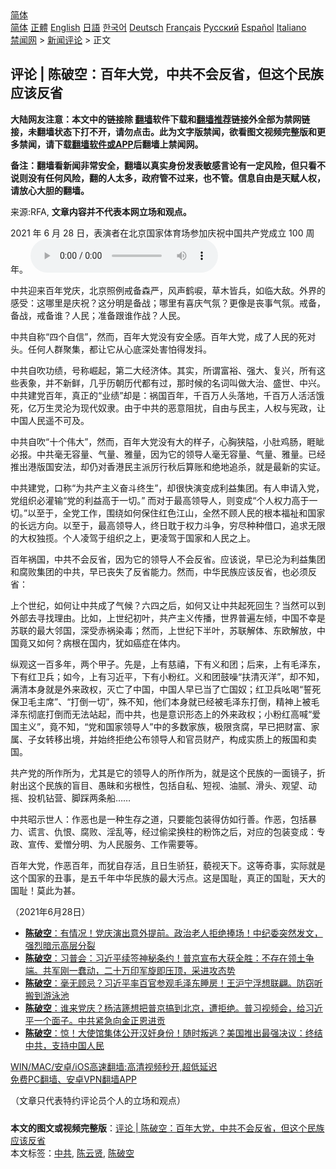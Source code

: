  <!-- 面包屑导航 --> <div class="breadcrumb"><!-- GTranslate: https://gtranslate.io/ -->  <div class="switcher notranslate">  <div class="selected">  <a href="#" onclick="return false;"> 简体</a>  </div>  <div class="option">  <a href="https://www.bannedbook.org" onclick="doGTranslate('zh-CN|zh-CN');jQuery('div.switcher div.selected a').html(jQuery(this).html());return false;" title="简体中文" class="nturl selected"> 简体</a>  <a href="https://www.bannedbook.org/zh-tw/" onclick="doGTranslate('zh-CN|zh-TW');jQuery('div.switcher div.selected a').html(jQuery(this).html());return false;" title="繁體中文" class="nturl"> 正體</a>  <a href="https://www.bannedbook.org/en/" onclick="doGTranslate('zh-CN|en');jQuery('div.switcher div.selected a').html(jQuery(this).html());return false;" title="English" class="nturl"> English</a>  <a href="https://www.bannedbook.org/ja/" onclick="doGTranslate('zh-CN|ja');jQuery('div.switcher div.selected a').html(jQuery(this).html());return false;" title="日本語" class="nturl"> 日語</a>  <a href="https://www.bannedbook.org/ko/" onclick="doGTranslate('zh-CN|ko');jQuery('div.switcher div.selected a').html(jQuery(this).html());return false;" title="한국어" class="nturl"> 한국어</a>  <a href="https://www.bannedbook.org/de/" onclick="doGTranslate('zh-CN|de');jQuery('div.switcher div.selected a').html(jQuery(this).html());return false;" title="Deutsch" class="nturl"> Deutsch</a>  <a href="https://www.bannedbook.org/fr/" onclick="doGTranslate('zh-CN|fr');jQuery('div.switcher div.selected a').html(jQuery(this).html());return false;" title="Français" class="nturl"> Français</a>  <a href="https://www.bannedbook.org/ru/" onclick="doGTranslate('zh-CN|ru');jQuery('div.switcher div.selected a').html(jQuery(this).html());return false;" title="Русский" class="nturl"> Русский</a>  <a href="https://www.bannedbook.org/es/" onclick="doGTranslate('zh-CN|es');jQuery('div.switcher div.selected a').html(jQuery(this).html());return false;" title="Español" class="nturl"> Español</a>  <a href="https://www.bannedbook.org/it/" onclick="doGTranslate('zh-CN|it');jQuery('div.switcher div.selected a').html(jQuery(this).html());return false;" title="Italiano" class="nturl"> Italiano</a>  </div>  </div>      <div class='breadcrumb-sub'><!-- Breadcrumb NavXT 6.3.0 --> <a href="https://www.bannedbook.org/" class="home">禁闻网</a> &gt; <a href="https://www.bannedbook.org/bnews/comments/" class="category">新闻评论</a> &gt; 正文</div></div><h2>评论 | 陈破空：百年大党，中共不会反省，但这个民族应该反省</h2> <p class="notice"><b>大陆网友注意：本文中的链接除 <a href="https://github.com/bannedbook/fanqiang" >翻墙</a>软件下载和<a href="https://github.com/killgcd/justmysocks/blob/master/README.md">翻墙推荐</a>链接外全部为禁网链接，未翻墙状态下打不开，请勿点击。此为文字版禁闻，欲看图文视频完整版和更多禁闻，请下载<a href="https://github.com/bannedbook/fanqiang">翻墙软件或APP</a>后翻墙上禁闻网。</p><p>备注：翻墙看新闻非常安全，翻墙以真实身份发表敏感言论有一定风险，但只看不说则没有任何风险，翻的人太多，政府管不过来，也不管。信息自由是天赋人权，请放心大胆的翻墙。</b></p>  <div class="entry"> <p>来源:RFA, <strong>文章内容并不代表本网立场和观点。</strong></p> <p>2021 &#24180; 6 &#26376; 28 &#26085;&#65292;&#34920;&#28436;&#32773;&#22312;&#21271;&#20140;&#22269;&#23478;&#20307;&#32946;&#22330;&#21442;&#21152;&#24198;&#31069;&#20013;&#22269;&#20849;&#20135;&#20826;&#25104;&#31435; 100 &#21608;&#24180;&#12290;             <audio controls="controls" preload="metadata" src="https://www.rfa.org/mandarin/pinglun/chenpokong/js-06292021115553.html/@@stream" type="audio/mpeg"></audio></p> <p>&#20013;&#20849;&#36814;&#26469;&#30334;&#24180;&#20826;&#24198;&#65292;&#21271;&#20140;&#29031;&#20363;&#25106;&#22791;&#26862;&#20005;&#65292;&#39118;&#22768;&#40548;&#21811;&#65292;&#33609;&#26408;&#30342;&#20853;&#65292;&#22914;&#20020;&#22823;&#25932;&#12290;&#22806;&#30028;&#30340;&#24863;&#21463;&#65306;&#36825;&#21738;&#37324;&#26159;&#24198;&#31069;&#65311;&#36825;&#20998;&#26126;&#26159;&#22791;&#25112;&#65307;&#21738;&#37324;&#26377;&#21916;&#24198;&#27668;&#27675;&#65311;&#26356;&#20687;&#26159;&#20007;&#20107;&#27668;&#27675;&#12290;&#25106;&#22791;&#65292;&#22791;&#25112;&#65292;&#25106;&#22791;&#35841;&#65311;&#20154;&#27665;&#65307;&#20934;&#22791;&#36319;&#35841;&#20316;&#25112;&#65311;&#20154;&#27665;&#12290;</p> <p>&#20013;&#20849;&#33258;&#31216;&#8220;&#22235;&#20010;&#33258;&#20449;&#8221;&#65292;&#28982;&#32780;&#65292;&#30334;&#24180;&#22823;&#20826;&#27809;&#26377;&#23433;&#20840;&#24863;&#12290;&#30334;&#24180;&#22823;&#20826;&#65292;&#25104;&#20102;&#20154;&#27665;&#30340;&#27515;&#23545;&#22836;&#12290;&#20219;&#20309;&#20154;&#32676;&#32858;&#38598;&#65292;&#37117;&#35753;&#23427;&#20174;&#24515;&#24213;&#28145;&#22788;&#23475;&#24597;&#24471;&#21457;&#25238;&#12290;</p>  <p>&#20013;&#20849;&#33258;&#21561;&#21151;&#32489;&#65292;&#21495;&#31216;&#23835;&#36215;&#65292;&#31532;&#20108;&#22823;&#32463;&#27982;&#20307;&#12290;&#20854;&#23454;&#65292;&#25152;&#35859;&#23500;&#35029;&#12289;&#24378;&#22823;&#12289;&#22797;&#20852;&#65292;&#25152;&#26377;&#36825;&#20123;&#34920;&#35937;&#65292;&#24182;&#19981;&#26032;&#40092;&#65292;&#20960;&#20046;&#21382;&#26397;&#21382;&#20195;&#37117;&#26377;&#36807;&#65292;&#37027;&#26102;&#20505;&#30340;&#21517;&#35789;&#21483;&#20570;&#22823;&#27835;&#12289;&#30427;&#19990;&#12289;&#20013;&#20852;&#12290;&#20013;&#20849;&#24314;&#20826;&#30334;&#24180;&#65292;&#30495;&#27491;&#30340;&#8220;&#19994;&#32489;&#8221;&#21364;&#26159;&#65306;&#31096;&#22269;&#30334;&#24180;&#65292;&#21315;&#30334;&#19975;&#20154;&#22836;&#33853;&#22320;&#65292;&#21315;&#30334;&#19975;&#20154;&#27963;&#27963;&#39295;&#27515;&#65292;&#20159;&#19975;&#29983;&#28789;&#27814;&#20026;&#29616;&#20195;&#22900;&#38582;&#12290;&#30001;&#20110;&#20013;&#20849;&#30340;&#24694;&#24847;&#38459;&#25200;&#65292;&#33258;&#30001;&#19982;&#27665;&#20027;&#65292;&#20154;&#26435;&#19982;&#23466;&#25919;&#65292;&#35753;&#20013;&#22269;&#20154;&#27665;&#36965;&#19981;&#21487;&#21450;&#12290;</p> <p>&#20013;&#20849;&#33258;&#21561;&#8220;&#21313;&#20010;&#20255;&#22823;&#8221;&#65292;&#28982;&#32780;&#65292;&#30334;&#24180;&#22823;&#20826;&#27809;&#26377;&#22823;&#30340;&#26679;&#23376;&#65292;&#24515;&#33016;&#29421;&#38552;&#65292;&#23567;&#32922;&#40481;&#32928;&#65292;&#30554;&#30502;&#24517;&#25253;&#12290;&#20013;&#20849;&#27627;&#26080;&#23481;&#37327;&#12289;&#27668;&#37327;&#12289;&#38597;&#37327;&#65292;&#22240;&#20026;&#23427;&#30340;&#39046;&#23548;&#20154;&#27627;&#26080;&#23481;&#37327;&#12289;&#27668;&#37327;&#12289;&#38597;&#37327;&#12290;&#24050;&#32463;&#25512;&#20986;&#28207;&#29256;&#22269;&#23433;&#27861;&#65292;&#21364;&#20173;&#23545;&#39321;&#28207;&#27665;&#20027;&#27966;&#21385;&#34892;&#31179;&#21518;&#31639;&#36134;&#21644;&#32477;&#22320;&#36861;&#26432;&#65292;&#23601;&#26159;&#26368;&#26032;&#30340;&#23454;&#35777;&#12290;</p> <p>&#20013;&#20849;&#24314;&#20826;&#65292;&#21475;&#31216;&#8220;&#20026;&#20849;&#20135;&#20027;&#20041;&#22859;&#26007;&#32456;&#29983;&#8221;&#65292;&#21364;&#24456;&#24555;&#28436;&#21464;&#25104;&#21033;&#30410;&#38598;&#22242;&#12290;&#26377;&#20154;&#30003;&#35831;&#20837;&#20826;&#65292;&#20826;&#32452;&#32455;&#24517;&#28748;&#36755;&#8220;&#20826;&#30340;&#21033;&#30410;&#39640;&#20110;&#19968;&#20999;&#12290;&#8221; &#32780;&#23545;&#20110;&#26368;&#39640;&#39046;&#23548;&#20154;&#65292;&#21017;&#21464;&#25104;&#8220;&#20010;&#20154;&#26435;&#21147;&#39640;&#20110;&#19968;&#20999;&#12290;&#8221;&#20197;&#33267;&#20110;&#65292;&#20840;&#20826;&#24037;&#20316;&#65292;&#22260;&#32469;&#22914;&#20309;&#20445;&#20303;&#32418;&#33394;&#27743;&#23665;&#65292;&#20840;&#28982;&#19981;&#39038;&#20154;&#27665;&#30340;&#26681;&#26412;&#31119;&#31049;&#21644;&#22269;&#23478;&#30340;&#38271;&#36828;&#26041;&#21521;&#12290;&#20197;&#33267;&#20110;&#65292;&#26368;&#39640;&#39046;&#23548;&#20154;&#65292;&#32456;&#26085;&#32829;&#20110;&#26435;&#21147;&#26007;&#20105;&#65292;&#31351;&#23613;&#31181;&#31181;&#20511;&#21475;&#65292;&#36861;&#27714;&#26080;&#38480;&#30340;&#22823;&#26435;&#29420;&#25597;&#12290;&#20010;&#20154;&#20940;&#39550;&#20110;&#32452;&#32455;&#20043;&#19978;&#65292;&#26356;&#20940;&#39550;&#20110;&#22269;&#23478;&#21644;&#20154;&#27665;&#20043;&#19978;&#12290;</p> <p>&#30334;&#24180;&#31096;&#22269;&#65292;&#20013;&#20849;&#19981;&#20250;&#21453;&#30465;&#65292;&#22240;&#20026;&#23427;&#30340;&#39046;&#23548;&#20154;&#19981;&#20250;&#21453;&#30465;&#12290;&#24212;&#35813;&#35828;&#65292;&#26089;&#24050;&#27814;&#20026;&#21033;&#30410;&#38598;&#22242;&#21644;&#33104;&#36133;&#38598;&#22242;&#30340;&#20013;&#20849;&#65292;&#26089;&#24050;&#20007;&#22833;&#20102;&#21453;&#30465;&#33021;&#21147;&#12290;&#28982;&#32780;&#65292;&#20013;&#21326;&#27665;&#26063;&#24212;&#35813;&#21453;&#30465;&#65292;&#20063;&#24517;&#39035;&#21453;&#30465;&#65306;</p>  <p>&#19978;&#20010;&#19990;&#32426;&#65292;&#22914;&#20309;&#35753;&#20013;&#20849;&#25104;&#20102;&#27668;&#20505;&#65311;&#20845;&#22235;&#20043;&#21518;&#65292;&#22914;&#20309;&#21448;&#35753;&#20013;&#20849;&#36215;&#27515;&#22238;&#29983;&#65311;&#24403;&#28982;&#21487;&#20197;&#21040;&#22806;&#37096;&#21435;&#23547;&#25214;&#29702;&#30001;&#12290;&#27604;&#22914;&#65292;&#19978;&#19990;&#32426;&#21021;&#21494;&#65292;&#20849;&#20135;&#20027;&#20041;&#20256;&#25773;&#65292;&#19990;&#30028;&#26222;&#36941;&#24038;&#20542;&#65292;&#20013;&#22269;&#19981;&#24184;&#26159;&#33487;&#32852;&#30340;&#26368;&#22823;&#37051;&#22269;&#65292;&#28145;&#21463;&#36196;&#31096;&#26579;&#27602;&#65307;&#28982;&#32780;&#65292;&#19978;&#19990;&#32426;&#19979;&#21322;&#21494;&#65292;&#33487;&#32852;&#35299;&#20307;&#12289;&#19996;&#27431;&#35299;&#25918;&#65292;&#20013;&#22269;&#31455;&#21448;&#22914;&#20309;&#65311;&#30149;&#26681;&#22312;&#22269;&#20869;&#65292;&#29369;&#22914;&#30284;&#30151;&#22312;&#20307;&#20869;&#12290;</p> <p>&#32437;&#35266;&#36825;&#19968;&#30334;&#22810;&#24180;&#65292;&#20004;&#20010;&#30002;&#23376;&#12290;&#20808;&#26159;&#65292;&#19978;&#26377;&#24904;&#31143;&#65292;&#19979;&#26377;&#20041;&#21644;&#22242;&#65307;&#21518;&#26469;&#65292;&#19978;&#26377;&#27611;&#27901;&#19996;&#65292;&#19979;&#26377;&#32418;&#21355;&#20853;&#65307;&#22914;&#20170;&#65292;&#19978;&#26377;&#20064;&#36817;&#24179;&#65292;&#19979;&#26377;&#23567;&#31881;&#32418;&#12290;&#20041;&#21644;&#22242;&#40723;&#22122;&#8220;&#25206;&#28165;&#28781;&#27915;&#8221;&#65292;&#21364;&#19981;&#30693;&#65292;&#28385;&#28165;&#26412;&#36523;&#23601;&#26159;&#22806;&#26469;&#25919;&#26435;&#65292;&#28781;&#20129;&#20102;&#20013;&#22269;&#65292;&#20013;&#22269;&#20154;&#26089;&#24050;&#24403;&#20102;&#20129;&#22269;&#22900;&#65307;&#32418;&#21355;&#20853;&#21510;&#21917;&#8220;&#35475;&#27515;&#20445;&#21355;&#27611;&#20027;&#24109;&#8221;&#12289;&#8220;&#25171;&#20498;&#19968;&#20999;&#8221;&#65292;&#27530;&#19981;&#30693;&#65292;&#20182;&#20204;&#26412;&#36523;&#23601;&#24050;&#32463;&#34987;&#27611;&#27901;&#19996;&#25171;&#20498;&#65292;&#31934;&#31070;&#19978;&#34987;&#27611;&#27901;&#19996;&#24443;&#24213;&#25171;&#20498;&#32780;&#26080;&#27861;&#31449;&#36215;&#65292;&#32780;&#20013;&#20849;&#65292;&#20063;&#26159;&#24847;&#35782;&#24418;&#24577;&#19978;&#30340;&#22806;&#26469;&#25919;&#26435;&#65307;&#23567;&#31881;&#32418;&#39640;&#21898;&#8220;&#29233;&#22269;&#20027;&#20041;&#8221;&#65292;&#31455;&#19981;&#30693;&#65292;&#8220;&#20826;&#21644;&#22269;&#23478;&#39046;&#23548;&#20154;&#8221;&#20013;&#30340;&#22810;&#25968;&#23478;&#26063;&#65292;&#26497;&#38480;&#36138;&#33104;&#65292;&#26089;&#24050;&#25226;&#36130;&#23500;&#12289;&#23478;&#23646;&#12289;&#23376;&#22899;&#36716;&#31227;&#20986;&#22659;&#65292;&#24182;&#22987;&#32456;&#25298;&#32477;&#20844;&#24067;&#39046;&#23548;&#20154;&#21644;&#23448;&#21592;&#36130;&#20135;&#65292;&#26500;&#25104;&#23454;&#36136;&#19978;&#30340;&#21467;&#22269;&#21644;&#21334;&#22269;&#12290;</p> <p>&#20849;&#20135;&#20826;&#30340;&#25152;&#20316;&#25152;&#20026;&#65292;&#23588;&#20854;&#26159;&#23427;&#30340;&#39046;&#23548;&#20154;&#30340;&#25152;&#20316;&#25152;&#20026;&#65292;&#23601;&#26159;&#36825;&#20010;&#27665;&#26063;&#30340;&#19968;&#38754;&#38236;&#23376;&#65292;&#25240;&#23556;&#20986;&#36825;&#20010;&#27665;&#26063;&#30340;&#30450;&#30446;&#12289;&#24858;&#26151;&#21644;&#21155;&#26681;&#24615;&#65292;&#21253;&#25324;&#33258;&#31169;&#12289;&#30701;&#35270;&#12289;&#27833;&#33147;&#12289;&#28369;&#22836;&#12289;&#35266;&#26395;&#12289;&#21160;&#25671;&#12289;&#25237;&#26426;&#38075;&#33829;&#12289;&#33050;&#36393;&#20004;&#26465;&#33337;&#8230;&#8230;</p> <p>&#20013;&#20849;&#26157;&#31034;&#19990;&#20154;&#65306;&#20316;&#24694;&#20063;&#26159;&#19968;&#31181;&#29983;&#23384;&#20043;&#36947;&#65292;&#21482;&#35201;&#33021;&#21253;&#35013;&#24471;&#20223;&#22914;&#34892;&#21892;&#12290;&#20316;&#24694;&#65292;&#21253;&#25324;&#26292;&#21147;&#12289;&#35854;&#35328;&#12289;&#20167;&#24680;&#12289;&#33104;&#36133;&#12289;&#28139;&#20081;&#31561;&#65292;&#32463;&#36807;&#20599;&#26753;&#25442;&#26609;&#30340;&#31881;&#39280;&#20043;&#21518;&#65292;&#23545;&#24212;&#30340;&#21253;&#35013;&#21464;&#25104;&#65306;&#19987;&#25919;&#12289;&#23459;&#20256;&#12289;&#29233;&#24974;&#20998;&#26126;&#12289;&#20026;&#20154;&#27665;&#26381;&#21153;&#12289;&#24037;&#20316;&#38656;&#35201;&#31561;&#12290;</p>  <p>&#30334;&#24180;&#22823;&#20826;&#65292;&#20316;&#24694;&#30334;&#24180;&#65292;&#32780;&#29369;&#33258;&#23384;&#27963;&#65292;&#19988;&#26085;&#29983;&#39556;&#29378;&#65292;&#34256;&#35270;&#22825;&#19979;&#12290;&#36825;&#31561;&#22855;&#20107;&#65292;&#23454;&#38469;&#23601;&#26159;&#36825;&#20010;&#22269;&#23478;&#30340;&#19985;&#20107;&#65292;&#26159;&#20116;&#21315;&#24180;&#20013;&#21326;&#27665;&#26063;&#30340;&#26368;&#22823;&#27745;&#28857;&#12290;&#36825;&#26159;&#22269;&#32827;&#65292;&#30495;&#27491;&#30340;&#22269;&#32827;&#65292;&#22825;&#22823;&#30340;&#22269;&#32827;&#65281;&#33707;&#27492;&#20026;&#29978;&#12290;</p> <p>&#65288;2021&#24180;6&#26376;28&#26085;&#65289;</p> <ul class='op-related-articles' title='相关阅读'> <li><a href='https://www.bannedbook.org/bnews/bannedvideo/20210629/1576849.html' target='_blank'><b>陈破空</b>：有情况！党庆演出意外提前。政治老人拒绝捧场！中纪委突然发文，强烈暗示高层分裂</a></li> <li><a href='https://www.bannedbook.org/bnews/bannedvideo/20210629/1576552.html' target='_blank'><b>陈破空</b>：习普会：习近平续签神秘条约！普京宣布大获全胜：不存在领土争端。共军刚一蠢动，二十万印军旋即压顶，采进攻态势</a></li> <li><a href='https://www.bannedbook.org/bnews/bannedvideo/20210628/1576139.html' target='_blank'><b>陈破空</b>：毫无顾忌？习近平率百官参观毛泽东睡房！王沪宁浮想联翩。防窃听搬到游泳池</a></li> <li><a href='https://www.bannedbook.org/bnews/bannedvideo/20210628/1575843.html' target='_blank'><b>陈破空</b>：谁来党庆？杨洁篪想把普京搞到北京，遭拒绝。普习视频会，给习近平一个面子。中共紧急向金正恩进贡</a></li> <li><a href='https://www.bannedbook.org/bnews/bannedvideo/20210627/1575547.html' target='_blank'><b>陈破空</b>：惊！大使馆集体公开汉奸身份！随时叛逃？美国推出最强决议：终结中共，支持中国人民</a></li> </ul> <p class="texttj"> <a href="https://github.com/bannedbook/fanqiang/wiki/V2ray%E6%9C%BA%E5%9C%BA" target="_blank">WIN/MAC/安卓/iOS高速翻墙:高清视频秒开,超低延迟</a><br/> <a href="https://github.com/bannedbook/fanqiang/wiki/%E7%A6%81%E9%97%BB%E7%BD%91%E5%AE%89%E5%8D%93%E7%BF%BB%E5%A2%99%E6%96%B0%E9%97%BBAPP" target="_blank">免费PC翻墙、安卓VPN翻墙APP</a></p><p>&#65288;&#25991;&#31456;&#21482;&#20195;&#34920;&#29305;&#32422;&#35780;&#35770;&#21592;&#20010;&#20154;&#30340;&#31435;&#22330;&#21644;&#35266;&#28857;&#65289;</p> <a name='sharetosocial'></a>  <div style="margin-bottom:5px;padding-bottom:5px;clear:both"> <div id="archive-pix-1" class="banner-ads"> <!-- AuctionX Display platform tag START --> <div id="26318x728x90x621x_ADSLOT2" clicktrack="%%CLICK_URL_ESC%%"></div> <!-- AuctionX Display platform tag END --> </div> <div id="archive-pix-2" class="banner-ads"> <!-- AuctionX Display platform tag START --> <div id="26315x300x250x621x_ADSLOT2" clicktrack="%%CLICK_URL_ESC%%"></div> <!-- AuctionX Display platform tag END --> </div> </div>    <div id="archive-pix-1" class="banner-ads"> <!-- AuctionX Display platform tag START --> <div id="26318x728x90x621x_ADSLOT3" clicktrack="%%CLICK_URL_ESC%%"></div> <!-- AuctionX Display platform tag END --> </div> <div><b>本文的图文或视频完整版</b>：<a href='https://www.bannedbook.org/bnews/comments/20210630/1577065.html'>评论 | 陈破空：百年大党，中共不会反省，但这个民族应该反省</a></div>  </div><!--END ENTRY--> <div class="postfooter"> <div>本文标签：<a href="https://www.bannedbook.org/bnews/tag/%e4%b8%ad%e5%85%b1/" rel="tag">中共</a>, <a href="https://www.bannedbook.org/bnews/tag/%e9%99%88%e4%ba%91%e8%b4%a4/" rel="tag">陈云贤</a>, <a href="https://www.bannedbook.org/bnews/tag/%e9%99%88%e7%a0%b4%e7%a9%ba/" rel="tag">陈破空</a></div>  </div><!--END POSTFOOTER--> 